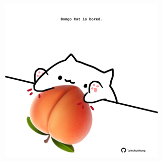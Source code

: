 <!-- built at 24/08/2024, 07:00:42 UTC -->
<p align="center">
  <img width="500" height="500" src="./ReadmeImage.svg">
</p>
